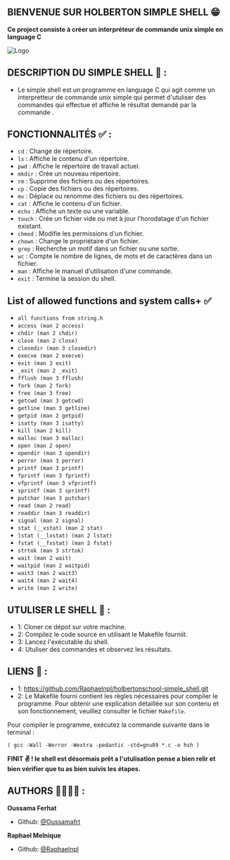 ## BIENVENUE SUR HOLBERTON SIMPLE SHELL :grin:
**Ce project consiste à créer un interpréteur de commande unix simple en language C**

![Logo](https://media.licdn.com/dms/image/D4E3DAQFIn7DtZAZq1Q/image-scale_191_1128/0/1709037327883/holberton_school_france_cover?e=2147483647&v=beta&t=q19PY-YRBCVDYIir7ibvb_mFXKAJAZmmHW1HxA7aHf8)


## DESCRIPTION DU SIMPLE SHELL 📄 :

- Le simple shell est un programme en language C qui agit comme un interpretteur de commande unix simple qui permet d'utuliser des commandes qui effectue et affiche le résultat demandé par la commande .

## FONCTIONNALITÉS ✅ :

- `cd` : Change de répertoire.
- `ls` : Affiche le contenu d'un répertoire.
- `pwd` : Affiche le répertoire de travail actuel.
- `mkdir` : Crée un nouveau répertoire.
- `rm` : Supprime des fichiers ou des répertoires.
- `cp` : Copie des fichiers ou des répertoires.
- `mv` : Déplace ou renomme des fichiers ou des répertoires.
- `cat` : Affiche le contenu d'un fichier.
- `echo` : Affiche un texte ou une variable.
- `touch` : Crée un fichier vide ou met à jour l'horodatage d'un fichier existant.
- `chmod` : Modifie les permissions d'un fichier.
- `chown` : Change le propriétaire d'un fichier.
- `grep` : Recherche un motif dans un fichier ou une sortie.
- `wc` : Compte le nombre de lignes, de mots et de caractères dans un fichier.
- `man` : Affiche le manuel d'utilisation d'une commande.
- `exit` : Termine la session du shell.

## List of allowed functions and system calls+ ✅
- `all functions from string.h`
- `access (man 2 access)`
- `chdir (man 2 chdir)`
- `close (man 2 close)`
- `closedir (man 3 closedir)`
- `execve (man 2 execve)`
- `exit (man 3 exit)`
- `_exit (man 2 _exit)`
- `fflush (man 3 fflush)`
- `fork (man 2 fork)`
- `free (man 3 free)`
- `getcwd (man 3 getcwd)`
- `getline (man 3 getline)`
- `getpid (man 2 getpid)`
- `isatty (man 3 isatty)`
- `kill (man 2 kill)`
- `malloc (man 3 malloc)`
- `open (man 2 open)`
- `opendir (man 3 opendir)`
- `perror (man 3 perror)`
- `printf (man 3 printf)`
- `fprintf (man 3 fprintf)`
- `vfprintf (man 3 vfprintf)`
- `sprintf (man 3 sprintf)`
- `putchar (man 3 putchar)`
- `read (man 2 read)`
- `readdir (man 3 readdir)`
- `signal (man 2 signal)`
- `stat (__xstat) (man 2 stat)`
- `lstat (__lxstat) (man 2 lstat)`
- `fstat (__fxstat) (man 2 fstat)`
- `strtok (man 3 strtok)`
- `wait (man 2 wait)`
- `waitpid (man 2 waitpid)`
- `wait3 (man 2 wait3)`
- `wait4 (man 2 wait4)`
- `write (man 2 write)`

## UTULISER LE SHELL 📖 :

- 1: Cloner ce dépot sur votre machine.
- 2: Compilez le code source en utilisant le Makefile fourniit.
- 3: Lancez l'exécutable du shell.
- 4: Utuliser des commandes et observez les résultats.

## LIENS 🔗 :

- 1: https://github.com/Raphaelnpl/holbertonschool-simple_shell.git
- 2: Le Makefile fourni contient les règles nécessaires pour compiler le programme. Pour obtenir une explication détaillée sur son contenu et son fonctionnement, veuillez consulter le fichier `Makefile`.

Pour compiler le programme, exécutez la commande suivante dans le terminal :
```
( gcc -Wall -Werror -Wextra -pedantic -std=gnu89 *.c -o hsh )
```
**FINIT :v: !  le shell est désormais prêt a l'utulisation pense a bien relir et bien vérifier que tu as bien suivis les étapes.**

## AUTHORS 👨‍🦲👨‍🦲 :
**Oussama Ferhat**
- Github: [@Oussamafrt](https://github.com/oussamafrt)

**Raphael Melnique**
- Github: [@Raphaelnpl](https://github.com/Raphaelnpl)
